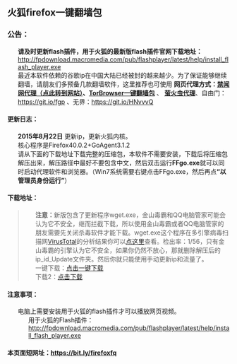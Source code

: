 <div class="markdown-body">
      <h2>火狐firefox一键翻墙包</h2>
<h3>
<a id="user-content-公告" class="anchor" href="#%E5%85%AC%E5%91%8A" aria-hidden="true"><span class="octicon octicon-link"></span></a>公告：</h3>

<ul class="task-list">
<li><strong>请及时更新flash插件，用于火狐的最新版flash插件官网下载地址：</strong> <a href="http://fpdownload.macromedia.com/pub/flashplayer/latest/help/install_flash_player.exe">http://fpdownload.macromedia.com/pub/flashplayer/latest/help/install_flash_player.exe</a></li>

<li>最近本软件依赖的谷歌ip在中国大陆已经被封的越来越少。为了保证能够继续翻墙，请朋友们多预备几款翻墙软件，这里推荐也可使用  <strong>网页代理方式：<a href="https://pipes.yahoo.com/pipes/pipe.run?_id=40fbfb511221f769a51746fa91a1ff4f"><strong>禁闻网代理</strong>（点此转到网站）</a>、<a href="/bannedbook/fanqiang/wiki/TorBrowser%E4%B8%80%E9%94%AE%E7%BF%BB%E5%A2%99%E5%8C%85" class="wiki-page-link">TorBrowser一键翻墙包</a></strong> 、 <strong><a href="/bannedbook/fanqiang/wiki/%E8%90%A4%E7%81%AB%E8%99%AB%E4%BB%A3%E7%90%86" class="wiki-page-link">萤火虫代理</a></strong>、自由门：<a href="https://git.io/fgp">https://git.io/fgp</a>
、无界：<a href="https://git.io/HNvvvQ">https://git.io/HNvvvQ</a>
</li>

</ul>

<h4>
<a id="user-content-更新日志" class="anchor" href="#%E6%9B%B4%E6%96%B0%E6%97%A5%E5%BF%97" aria-hidden="true"><span class="octicon octicon-link"></span></a>更新日志：</h4>

<ul class="task-list">

<li><strong>2015年8月22日</strong> 更新ip，更新火狐内核。</li>
<li>核心程序是Firefox40.0.2+GoAgent3.1.2</li>
<li>请从下面的下载地址下载完整的压缩包，本软件不需要安装，下载后将压缩包解压出来，解压路径中最好不要包含中文，然后双击运行<strong>FFgo.exe</strong>就可以同时启动代理软件和浏览器。（Win7系统需要右键点击FFgo.exe，然后再点<strong>“以管理员身份运行”</strong>）</li>
</ul>

<h4>
<a id="user-content-下载地址" class="anchor" href="#%E4%B8%8B%E8%BD%BD%E5%9C%B0%E5%9D%80" aria-hidden="true"><span class="octicon octicon-link"></span></a>下载地址：</h4>

<blockquote>
<ul class="task-list">
<li>
<strong>注意：</strong>新版包含了更新程序wget.exe，金山毒霸和QQ电脑管家可能会认为它不安全，继而拦截下载，所以使用金山毒霸或者QQ电脑管家的朋友需要先关闭杀毒软件才能下载。wget.exe这个程序在多引擎病毒扫描网<a href="https://www.virustotal.com/">VirusTotal</a>的分析结果你可以<a href="https://www.virustotal.com/zh-cn/file/cf8a9b5db43dd4820ea28e10786f3fac00cf294f793ead1aef86de75246f4495/analysis/">点这里</a>查看。检出率：1/56，只有金山毒霸的引擎认为它不安全，如果你仍然不放心，那就删除解压后的ip_id_Update文件夹。然后你就只能使用手动更新ip和流量了。</li>
<li>一键下载：<a href="http://z0.169dns.info/Firefox-Goagent.7z" target="_blank">点击一键下载</a></li>
<li>下载2：<a href="https://copy.com/FTwOWYV9BwBsYsHP" target="_blank">点击下载</a></li>

</ul>
</blockquote>




<h4>
<a id="user-content-注意事项" class="anchor" href="#%E6%B3%A8%E6%84%8F%E4%BA%8B%E9%A1%B9" aria-hidden="true"><span class="octicon octicon-link"></span></a>注意事项：</h4>

<ul class="task-list">
<li>电脑上需要安装用于火狐的flash插件才可以播放网页视频。

<ul class="task-list">
<li> 用于火狐的Flash插件：<a href="http://fpdownload.macromedia.com/pub/flashplayer/latest/help/install_flash_player.exe">http://fpdownload.macromedia.com/pub/flashplayer/latest/help/install_flash_player.exe</a>
</li>
</ul>
</li>
</ul>

<h4>本页面短网址：<a href="https://bit.ly/firefoxfq">https://bit.ly/firefoxfq</a></h4>
    </div>